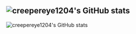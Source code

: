 
## ![creepereye1204's GitHub stats](https://github-readme-stats.vercel.app/api?username=creepereye1204&show_icons=true&theme=radical)
![creepereye1204's GitHub stats](https://github-readme-stats.vercel.app/api/top-langs/?username=creepereye1204&theme=bright&hide_border=false&include_all_commits=true&count_private=true&layout=compact&cache_seconds=1800)<br/>
